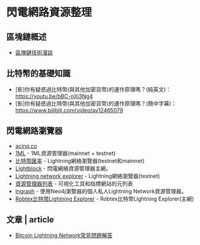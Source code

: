 # 閃電網路資源整理 

## 區塊鏈概述

* [區塊鏈技術漫談](區塊鏈技術漫談.md)

## 比特幣的基礎知識
* [影]你有疑惑過比特幣(與其他加密貨幣)的運作原理嗎？(純英文)：https://youtu.be/bBC-nXj3Ng4
* [影]你有疑惑過比特幣(與其他加密貨幣)的運作原理嗎？(簡中字幕)：https://www.bilibili.com/video/av12465079

## 閃電網路瀏覽器
* [acinq.co](https://explorer.acinq.co/)
* [1ML](https://1ml.com/) -  1ML資源管理器(mainnet + testnet)
* [比特幣匯率](https://bitcoinexchangerate.org/lightning) -  Lightning網絡瀏覽器(testnet和mainnet)
* [Lightblock](https://lightblock.me) - 閃電網絡資源管理器主網。
* [Lightning network explorer](https://explorer.acinq.co/) -  Lightning網絡瀏覽器(testnet)
* [資源管理器列表](https://gist.github.com/bretton/798ec38165ffabc719d91e0f4f67552d) - 可視化工具和指標網站的元列表
* [lngraph](https://github.com/xsb/lngraph) - 使用Neo4j瀏覽器的個人私人Lightning Network資源管理器。
* [Robtex比特幣Lightning Explorer](https://www.robtex.com/lightning/node/) -  Robtex比特幣Lightning Explorer(主網)

## 文章 | article

* [Bitcoin Lightning Network常見問題解答](/article/Bitcoin-Lightning-Network-FAQ.md)